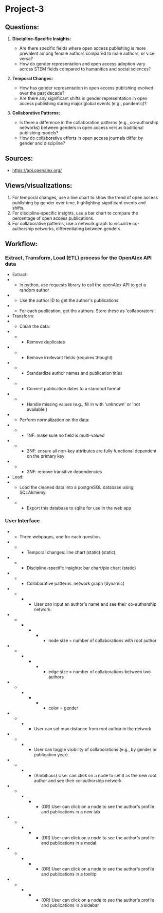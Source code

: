 # Project-3

## Questions:

1. **Discipline-Specific Insights:**
   - Are there specific fields where open access publishing is more prevalent among female authors compared to male authors, or vice versa?
   - How do gender representation and open access adoption vary across STEM fields compared to humanities and social sciences?

2. **Temporal Changes:**
   - How has gender representation in open access publishing evolved over the past decade?
   - Are there any significant shifts in gender representation in open access publishing during major global events (e.g., pandemic)?
  
3. **Collaborative Patterns:**
   - Is there a difference in the collaboration patterns (e.g., co-authorship networks) between genders in open access versus traditional publishing models?
   - How do collaborative efforts in open access journals differ by gender and discipline?

## Sources:
- https://api.openalex.org/
  
## Views/visualizations:
1. For temporal changes, use a line chart to show the trend of open access publishing by gender over time, highlighting significant events and shifts.
2. For discipline-specific insights, use a bar chart to compare the percentage of open access publications.
3. For collaborative patterns, use a network graph to visualize co-authorship networks, differentiating between genders.


## Workflow:
### Extract, Transform, Load (ETL) process for the OpenAlex API data
- Extract:
- - In python, use requests library to call the openAlex API to get a random author
- - Use the author ID to get the author's publications
- - For each publication, get the authors. Store these as 'collaborators'.
- Transform: 
- - Clean the data:
- - - Remove duplicates
- - - Remove irrelevant fields (requires thought)
- - - Standardize author names and publication titles
- - - Convert publication dates to a standard format
- - - Handle missing values (e.g., fill in with 'unknown' or 'not available')
- - Perform normalization on the data:
- - - 1NF: make sure no field is multi-valued 
- - - 2NF: ensure all non-key attributes are fully functional dependent on the primary key
- - - 3NF: remove transitive dependencies
- Load:
- - Load the cleaned data into a postgreSQL database using SQLAlchemy:
- - - Export this database to sqlite for use in the web app

### User Interface
- - Three webpages, one for each question.
- - - Temporal changes: line chart (static) (static)
- - - Discipline-specific insights: bar chart/pie chart  (static)
- - - Collaborative patterns: network graph (dynamic)
- - - - User can input an author's name and see their co-authorship network:
- - - - - - node size = number of collaborations with root author
- - - - - - edge size = number of collaborations between two authors
- - - - - - color = gender
- - - - User can set max distance from root author in the network
- - - - User can toggle visibility of collaborations (e.g., by gender or publication year)
- - - - (Ambitious) User can click on a node to set it as the new root author and see their co-authorship network 
- - - - - (OR) User can click on a node to see the author's profile and publications in a new tab
- - - - - (OR) User can click on a node to see the author's profile and publications in a modal
- - - - - (OR) User can click on a node to see the author's profile and publications in a tooltip
- - - - - (OR) User can click on a node to see the author's profile and publications in a sidebar